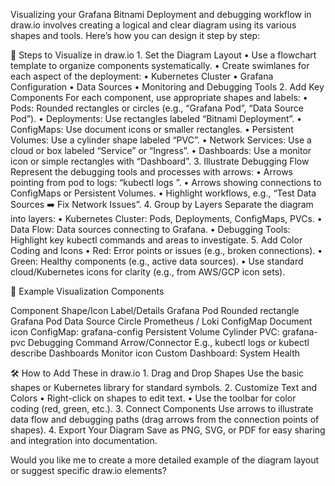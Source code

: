 Visualizing your Grafana Bitnami Deployment and debugging workflow in draw.io involves creating a logical and clear diagram using its various shapes and tools. Here’s how you can design it step by step:

🎨 Steps to Visualize in draw.io
	1.	Set the Diagram Layout
	•	Use a flowchart template to organize components systematically.
	•	Create swimlanes for each aspect of the deployment:
	•	Kubernetes Cluster
	•	Grafana Configuration
	•	Data Sources
	•	Monitoring and Debugging Tools
	2.	Add Key Components
For each component, use appropriate shapes and labels:
	•	Pods: Rounded rectangles or circles (e.g., “Grafana Pod”, “Data Source Pod”).
	•	Deployments: Use rectangles labeled “Bitnami Deployment”.
	•	ConfigMaps: Use document icons or smaller rectangles.
	•	Persistent Volumes: Use a cylinder shape labeled “PVC”.
	•	Network Services: Use a cloud or box labeled “Service” or “Ingress”.
	•	Dashboards: Use a monitor icon or simple rectangles with “Dashboard”.
	3.	Illustrate Debugging Flow
Represent the debugging tools and processes with arrows:
	•	Arrows pointing from pod to logs: “kubectl logs ”.
	•	Arrows showing connections to ConfigMaps or Persistent Volumes.
	•	Highlight workflows, e.g., “Test Data Sources ➡️ Fix Network Issues”.
	4.	Group by Layers
Separate the diagram into layers:
	•	Kubernetes Cluster: Pods, Deployments, ConfigMaps, PVCs.
	•	Data Flow: Data sources connecting to Grafana.
	•	Debugging Tools: Highlight key kubectl commands and areas to investigate.
	5.	Add Color Coding and Icons
	•	Red: Error points or issues (e.g., broken connections).
	•	Green: Healthy components (e.g., active data sources).
	•	Use standard cloud/Kubernetes icons for clarity (e.g., from AWS/GCP icon sets).

🔧 Example Visualization Components

Component	Shape/Icon	Label/Details
Grafana Pod	Rounded rectangle	Grafana Pod
Data Source	Circle	Prometheus / Loki
ConfigMap	Document icon	ConfigMap: grafana-config
Persistent Volume	Cylinder	PVC: grafana-pvc
Debugging Command	Arrow/Connector	E.g., kubectl logs or kubectl describe
Dashboards	Monitor icon	Custom Dashboard: System Health

🛠️ How to Add These in draw.io
	1.	Drag and Drop Shapes
Use the basic shapes or Kubernetes library for standard symbols.
	2.	Customize Text and Colors
	•	Right-click on shapes to edit text.
	•	Use the toolbar for color coding (red, green, etc.).
	3.	Connect Components
Use arrows to illustrate data flow and debugging paths (drag arrows from the connection points of shapes).
	4.	Export Your Diagram
Save as PNG, SVG, or PDF for easy sharing and integration into documentation.

Would you like me to create a more detailed example of the diagram layout or suggest specific draw.io elements?